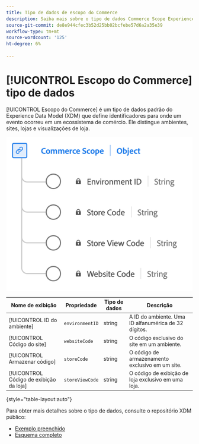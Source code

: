 ```yaml
---
title: Tipo de dados de escopo do Commerce
description: Saiba mais sobre o tipo de dados Commerce Scope Experience Data Model (XDM).
source-git-commit: de8e944cfec3b52d25bb02bcfebe57d6a2a35e39
workflow-type: tm+mt
source-wordcount: '125'
ht-degree: 6%

---
```


# [!UICONTROL Escopo do Commerce] tipo de dados

[!UICONTROL Escopo do Commerce] é um tipo de dados padrão do Experience Data Model (XDM) que define identificadores para onde um evento ocorreu em um ecossistema de comércio. Ele distingue ambientes, sites, lojas e visualizações de loja.

![Um diagrama do tipo de dados Commerce Scope.](../images/data-types/commerce-scope.png)

| Nome de exibição | Propriedade | Tipo de dados | Descrição |
|---------------------------------|-------------------|-----------|-------------------------------------------------------|
| [!UICONTROL ID do ambiente] | `environmentID` | string | A ID do ambiente. Uma ID alfanumérica de 32 dígitos. |
| [!UICONTROL Código do site] | `websiteCode` | string | O código exclusivo do site em um ambiente. |
| [!UICONTROL Armazenar código] | `storeCode` | string | O código de armazenamento exclusivo em um site. |
| [!UICONTROL Código de exibição da loja] | `storeViewCode` | string | O código de exibição de loja exclusivo em uma loja. |

{style="table-layout:auto"}

Para obter mais detalhes sobre o tipo de dados, consulte o repositório XDM público:

* [Exemplo preenchido](https://github.com/adobe/xdm/blob/master/components/datatypes/commercescope.example.1.json)
* [Esquema completo](https://github.com/adobe/xdm/blob/master/components/datatypes/commercescope.schema.json)
